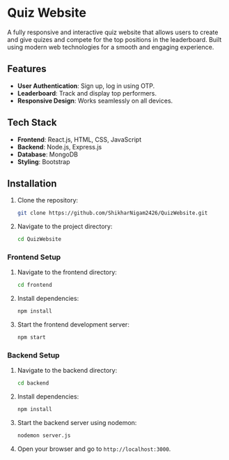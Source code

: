 # Quiz Website

A fully responsive and interactive quiz website that allows users to create and give quizes and compete for the top positions in the leaderboard. Built using modern web technologies for a smooth and engaging experience.

## Features

- **User Authentication**: Sign up, log in using OTP.
- **Leaderboard**: Track and display top performers.
- **Responsive Design**: Works seamlessly on all devices.

## Tech Stack

- **Frontend**: React.js, HTML, CSS, JavaScript
- **Backend**: Node.js, Express.js
- **Database**: MongoDB
- **Styling**: Bootstrap

## Installation

1. Clone the repository:
   ```bash
   git clone https://github.com/ShikharNigam2426/QuizWebsite.git
   ```

2. Navigate to the project directory:
   ```bash
   cd QuizWebsite
   ```

### Frontend Setup

1. Navigate to the frontend directory:
   ```bash
   cd frontend
   ```

2. Install dependencies:
   ```bash
   npm install
   ```

3. Start the frontend development server:
   ```bash
   npm start
   ```

### Backend Setup

1. Navigate to the backend directory:
   ```bash
   cd backend
   ```

2. Install dependencies:
   ```bash
   npm install
   ```

3. Start the backend server using nodemon:
   ```bash
   nodemon server.js
   ```

4. Open your browser and go to `http://localhost:3000`.
